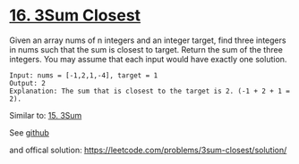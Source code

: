 # [16. 3Sum Closest](https://leetcode.com/problems/3sum-closest/)

Given an array nums of n integers and an integer target, find three integers in nums such that the sum is closest to target. Return the sum of the three integers. You may assume that each input would have exactly one solution.

```
Input: nums = [-1,2,1,-4], target = 1
Output: 2
Explanation: The sum that is closest to the target is 2. (-1 + 2 + 1 = 2).
```

Similar to: [15. 3Sum](https://leetcode.com/problems/3sum/)

See [github](https://github.com/sunshot/LeetCode/tree/main/15.%203Sum)

and offical solution: https://leetcode.com/problems/3sum-closest/solution/